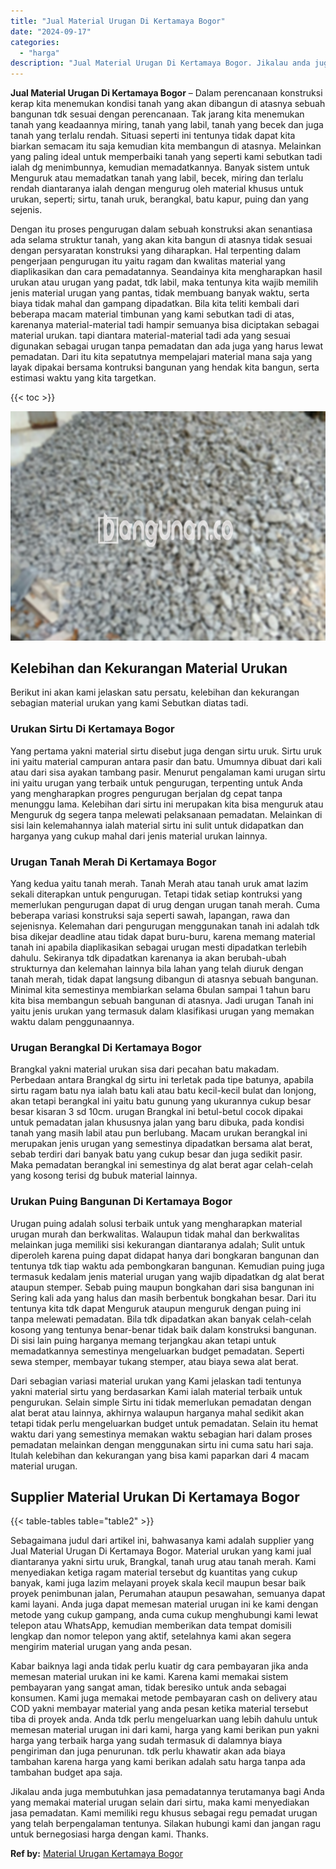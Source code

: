 ```yaml
---
title: "Jual Material Urugan Di Kertamaya Bogor"
date: "2024-09-17"
categories: 
  - "harga"
description: "Jual Material Urugan Di Kertamaya Bogor. Jikalau anda juga membutuhkan jasa pemadatannya terutamanya bagi Anda yang memakai material urugan selain dari sirtu..."
---
```


**Jual Material Urugan Di Kertamaya Bogor** – Dalam perencanaan konstruksi kerap kita menemukan kondisi tanah yang akan dibangun di atasnya sebuah bangunan tdk sesuai dengan perencanaan. Tak jarang kita menemukan tanah yang keadaannya miring, tanah yang labil, tanah yang becek dan juga tanah yang terlalu rendah. Situasi seperti ini tentunya tidak dapat kita biarkan semacam itu saja kemudian kita membangun di atasnya. Melainkan yang paling ideal untuk memperbaiki tanah yang seperti kami sebutkan tadi ialah dg menimbunnya, kemudian memadatkannya. Banyak sistem untuk Menguruk atau memadatkan tanah yang labil, becek, miring dan terlalu rendah diantaranya ialah dengan mengurug oleh material khusus untuk urukan, seperti; sirtu, tanah uruk, berangkal, batu kapur, puing dan yang sejenis.

Dengan itu proses pengurugan dalam sebuah konstruksi akan senantiasa ada selama struktur tanah, yang akan kita bangun di atasnya tidak sesuai dengan persyaratan konstruksi yang diharapkan. Hal terpenting dalam pengerjaan pengurugan itu yaitu ragam dan kwalitas material yang diaplikasikan dan cara pemadatannya. Seandainya kita mengharapkan hasil urukan atau urugan yang padat, tdk labil, maka tentunya kita wajib memilih jenis material urugan yang pantas, tidak membuang banyak waktu, serta biaya tidak mahal dan gampang dipadatkan. Bila kita teliti kembali dari beberapa macam material timbunan yang kami sebutkan tadi di atas, karenanya material-material tadi hampir semuanya bisa diciptakan sebagai material urukan. tapi diantara material-material tadi ada yang sesuai digunakan sebagai urugan tanpa pemadatan dan ada juga yang harus lewat pemadatan. Dari itu kita sepatutnya mempelajari material mana saja yang layak dipakai bersama kontruksi bangunan yang hendak kita bangun, serta estimasi waktu yang kita targetkan.

{{< toc >}}

![Jual Material Urugan Di Kertamaya Bogor](/images/jual-urugan-20.png)

## Kelebihan dan Kekurangan Material Urukan

Berikut ini akan kami jelaskan satu persatu, kelebihan dan kekurangan sebagian material urukan yang kami Sebutkan diatas tadi.

### Urukan Sirtu Di Kertamaya Bogor

Yang pertama yakni material sirtu disebut juga dengan sirtu uruk. Sirtu uruk ini yaitu material campuran antara pasir dan batu. Umumnya dibuat dari kali atau dari sisa ayakan tambang pasir. Menurut pengalaman kami urugan sirtu ini yaitu urugan yang terbaik untuk pengurugan, terpenting untuk Anda yang mengharapkan progres pengurugan berjalan dg cepat tanpa menunggu lama. Kelebihan dari sirtu ini merupakan kita bisa menguruk atau Menguruk dg segera tanpa melewati pelaksanaan pemadatan. Melainkan di sisi lain kelemahannya ialah material sirtu ini sulit untuk didapatkan dan harganya yang cukup mahal dari jenis material urukan lainnya.

### Urugan Tanah Merah Di Kertamaya Bogor

Yang kedua yaitu tanah merah. Tanah Merah atau tanah uruk amat lazim sekali diterapkan untuk pengurugan. Tetapi tidak setiap kontruksi yang memerlukan pengurugan dapat di urug dengan urugan tanah merah. Cuma beberapa variasi konstruksi saja seperti sawah, lapangan, rawa dan sejenisnya. Kelemahan dari pengurugan menggunakan tanah ini adalah tdk bisa dikejar deadline atau tidak dapat buru-buru, karena memang material tanah ini apabila diaplikasikan sebagai urugan mesti dipadatkan terlebih dahulu. Sekiranya tdk dipadatkan karenanya ia akan berubah-ubah strukturnya dan kelemahan lainnya bila lahan yang telah diuruk dengan tanah merah, tidak dapat langsung dibangun di atasnya sebuah bangunan. Minimal kita semestinya membiarkan selama 6bulan sampai 1 tahun baru kita bisa membangun sebuah bangunan di atasnya. Jadi urugan Tanah ini yaitu jenis urukan yang termasuk dalam klasifikasi urugan yang memakan waktu dalam penggunaannya.

### Urugan Berangkal Di Kertamaya Bogor

Brangkal yakni material urukan sisa dari pecahan batu makadam. Perbedaan antara Brangkal dg sirtu ini terletak pada tipe batunya, apabila sirtu ragam batu nya ialah batu kali atau batu kecil-kecil bulat dan lonjong, akan tetapi berangkal ini yaitu batu gunung yang ukurannya cukup besar besar kisaran 3 sd 10cm. urugan Brangkal ini betul-betul cocok dipakai untuk pemadatan jalan khususnya jalan yang baru dibuka, pada kondisi tanah yang masih labil atau pun berlubang. Macam urukan berangkal ini merupakan jenis urugan yang semestinya dipadatkan bersama alat berat, sebab terdiri dari banyak batu yang cukup besar dan juga sedikit pasir. Maka pemadatan berangkal ini semestinya dg alat berat agar celah-celah yang kosong terisi dg bubuk material lainnya.

### Urukan Puing Bangunan Di Kertamaya Bogor

Urugan puing adalah solusi terbaik untuk yang mengharapkan material urugan murah dan berkwalitas. Walaupun tidak mahal dan berkwalitas melainkan juga memiliki sisi kekurangan diantaranya adalah; Sulit untuk diperoleh karena puing dapat didapat hanya dari bongkaran bangunan dan tentunya tdk tiap waktu ada pembongkaran bangunan. Kemudian puing juga termasuk kedalam jenis material urugan yang wajib dipadatkan dg alat berat ataupun stemper. Sebab puing maupun bongkahan dari sisa bangunan ini Sering kali ada yang halus dan masih berbentuk bongkahan besar. Dari itu tentunya kita tdk dapat Menguruk ataupun menguruk dengan puing ini tanpa melewati pemadatan. Bila tdk dipadatkan akan banyak celah-celah kosong yang tentunya benar-benar tidak baik dalam konstruksi bangunan. Di sisi lain puing harganya memang terjangkau akan tetapi untuk memadatkannya semestinya mengeluarkan budget pemadatan. Seperti sewa stemper, membayar tukang stemper, atau biaya sewa alat berat.

Dari sebagian variasi material urukan yang Kami jelaskan tadi tentunya yakni material sirtu yang berdasarkan Kami ialah material terbaik untuk pengurukan. Selain simple Sirtu ini tidak memerlukan pemadatan dengan alat berat atau lainnya, akhirnya walaupun harganya mahal sedikit akan tetapi tidak perlu mengeluarkan budget untuk pemadatan. Selain itu hemat waktu dari yang semestinya memakan waktu sebagian hari dalam proses pemadatan melainkan dengan menggunakan sirtu ini cuma satu hari saja. Itulah kelebihan dan kekurangan yang bisa kami paparkan dari 4 macam material urugan.

## Supplier Material Urukan Di Kertamaya Bogor

{{< table-tables table="table2" >}}

Sebagaimana judul dari artikel ini, bahwasanya kami adalah supplier yang Jual Material Urugan Di Kertamaya Bogor. Material urukan yang kami jual diantaranya yakni sirtu uruk, Brangkal, tanah urug atau tanah merah. Kami menyediakan ketiga ragam material tersebut dg kuantitas yang cukup banyak, kami juga lazim melayani proyek skala kecil maupun besar baik proyek penimbunan jalan, Perumahan ataupun pesawahan, semuanya dapat kami layani. Anda juga dapat memesan material urugan ini ke kami dengan metode yang cukup gampang, anda cuma cukup menghubungi kami lewat telepon atau WhatsApp, kemudian memberikan data tempat domisili lengkap dan nomor telepon yang aktif, setelahnya kami akan segera mengirim material urugan yang anda pesan.

Kabar baiknya lagi anda tidak perlu kuatir dg cara pembayaran jika anda memesan material urukan ini ke kami. Karena kami memakai sistem pembayaran yang sangat aman, tidak beresiko untuk anda sebagai konsumen. Kami juga memakai metode pembayaran cash on delivery atau COD yakni membayar material yang anda pesan ketika material tersebut tiba di proyek anda. Anda tdk perlu mengeluarkan uang lebih dahulu untuk memesan material urugan ini dari kami, harga yang kami berikan pun yakni harga yang terbaik harga yang sudah termasuk di dalamnya biaya pengiriman dan juga penurunan. tdk perlu khawatir akan ada biaya tambahan karena harga yang kami berikan adalah satu harga tanpa ada tambahan budget apa saja.

Jikalau anda juga membutuhkan jasa pemadatannya terutamanya bagi Anda yang memakai material urugan selain dari sirtu, maka kami menyediakan jasa pemadatan. Kami memiliki regu khusus sebagai regu pemadat urugan yang telah berpengalaman tentunya. Silakan hubungi kami dan jangan ragu untuk bernegosiasi harga dengan kami. Thanks.

**Ref by:** [Material Urugan Kertamaya Bogor](https://id.wikipedia.org/wiki/Material)

